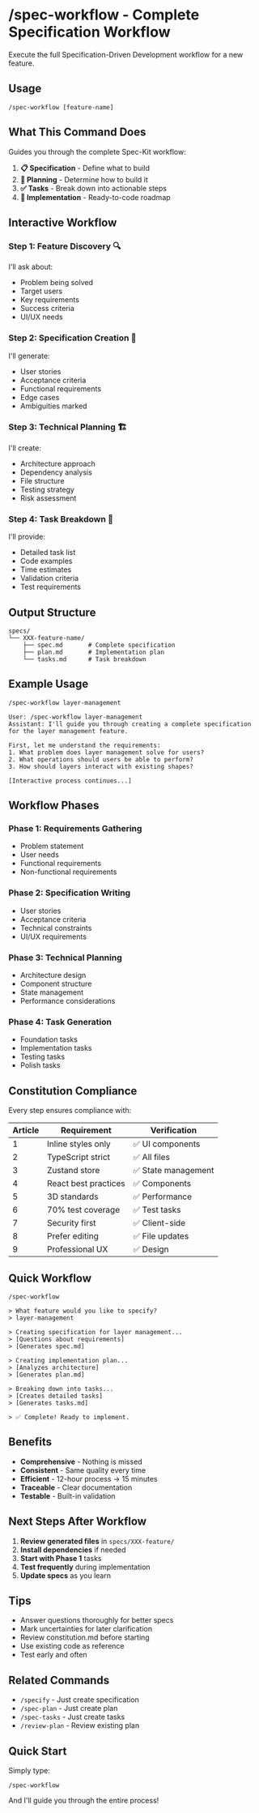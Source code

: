 # /spec-workflow - Complete Specification Workflow

Execute the full Specification-Driven Development workflow for a new feature.

## Usage

```
/spec-workflow [feature-name]
```

## What This Command Does

Guides you through the complete Spec-Kit workflow:

1. **📋 Specification** - Define what to build
2. **📐 Planning** - Determine how to build it
3. **✅ Tasks** - Break down into actionable steps
4. **🚀 Implementation** - Ready-to-code roadmap

## Interactive Workflow

### Step 1: Feature Discovery 🔍
I'll ask about:
- Problem being solved
- Target users
- Key requirements
- Success criteria
- UI/UX needs

### Step 2: Specification Creation 📝
I'll generate:
- User stories
- Acceptance criteria
- Functional requirements
- Edge cases
- Ambiguities marked

### Step 3: Technical Planning 🏗️
I'll create:
- Architecture approach
- Dependency analysis
- File structure
- Testing strategy
- Risk assessment

### Step 4: Task Breakdown 📌
I'll provide:
- Detailed task list
- Code examples
- Time estimates
- Validation criteria
- Test requirements

## Output Structure

```
specs/
└── XXX-feature-name/
    ├── spec.md       # Complete specification
    ├── plan.md       # Implementation plan
    └── tasks.md      # Task breakdown
```

## Example Usage

```
/spec-workflow layer-management

User: /spec-workflow layer-management
Assistant: I'll guide you through creating a complete specification for the layer management feature.

First, let me understand the requirements:
1. What problem does layer management solve for users?
2. What operations should users be able to perform?
3. How should layers interact with existing shapes?

[Interactive process continues...]
```

## Workflow Phases

### Phase 1: Requirements Gathering
- Problem statement
- User needs
- Functional requirements
- Non-functional requirements

### Phase 2: Specification Writing
- User stories
- Acceptance criteria
- Technical constraints
- UI/UX requirements

### Phase 3: Technical Planning
- Architecture design
- Component structure
- State management
- Performance considerations

### Phase 4: Task Generation
- Foundation tasks
- Implementation tasks
- Testing tasks
- Polish tasks

## Constitution Compliance

Every step ensures compliance with:

| Article | Requirement | Verification |
|---------|------------|--------------|
| 1 | Inline styles only | ✅ UI components |
| 2 | TypeScript strict | ✅ All files |
| 3 | Zustand store | ✅ State management |
| 4 | React best practices | ✅ Components |
| 5 | 3D standards | ✅ Performance |
| 6 | 70% test coverage | ✅ Test tasks |
| 7 | Security first | ✅ Client-side |
| 8 | Prefer editing | ✅ File updates |
| 9 | Professional UX | ✅ Design |

## Quick Workflow

```
/spec-workflow

> What feature would you like to specify?
> layer-management

> Creating specification for layer management...
> [Questions about requirements]
> [Generates spec.md]

> Creating implementation plan...
> [Analyzes architecture]
> [Generates plan.md]

> Breaking down into tasks...
> [Creates detailed tasks]
> [Generates tasks.md]

> ✅ Complete! Ready to implement.
```

## Benefits

- **Comprehensive** - Nothing is missed
- **Consistent** - Same quality every time
- **Efficient** - 12-hour process → 15 minutes
- **Traceable** - Clear documentation
- **Testable** - Built-in validation

## Next Steps After Workflow

1. **Review generated files** in `specs/XXX-feature/`
2. **Install dependencies** if needed
3. **Start with Phase 1** tasks
4. **Test frequently** during implementation
5. **Update specs** as you learn

## Tips

- Answer questions thoroughly for better specs
- Mark uncertainties for later clarification
- Review constitution.md before starting
- Use existing code as reference
- Test early and often

## Related Commands

- `/specify` - Just create specification
- `/spec-plan` - Just create plan
- `/spec-tasks` - Just create tasks
- `/review-plan` - Review existing plan

## Quick Start

Simply type:
```
/spec-workflow
```

And I'll guide you through the entire process!
